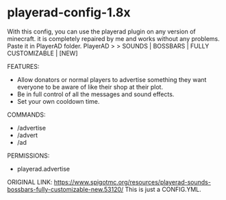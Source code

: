 # playerad-config-1.8x
With this config, you can use the playerad plugin on any version of minecraft. it is completely repaired by me and works without any problems.
Paste it in PlayerAD folder.
PlayerAD > > SOUNDS | BOSSBARS | FULLY CUSTOMIZABLE | [NEW]


FEATURES:
- Allow donators or normal players to advertise something they want everyone to be aware of like their shop at their plot.
- Be in full control of all the messages and sound effects.
- Set your own cooldown time.

COMMANDS:
- /advertise <message>
- /advert <message>
- /ad <message>

PERMISSIONS:
- playerad.advertise

ORIGINAL LINK:
https://www.spigotmc.org/resources/playerad-sounds-bossbars-fully-customizable-new.53120/
This is just a CONFIG.YML.
